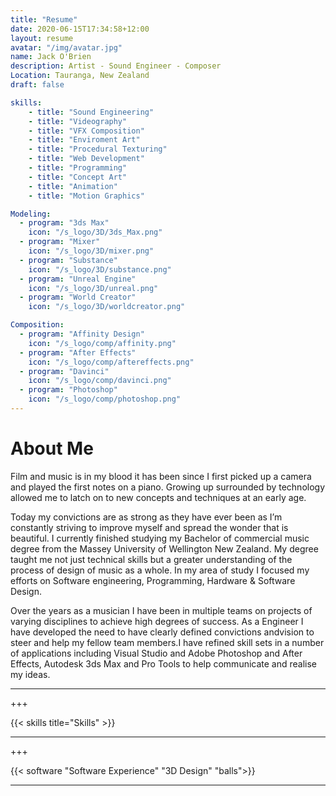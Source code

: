 ```yaml
---
title: "Resume"
date: 2020-06-15T17:34:58+12:00
layout: resume
avatar: "/img/avatar.jpg"
name: Jack O'Brien
description: Artist - Sound Engineer - Composer
Location: Tauranga, New Zealand
draft: false

skills:
    - title: "Sound Engineering"
    - title: "Videography"
    - title: "VFX Composition"
    - title: "Enviroment Art"
    - title: "Procedural Texturing"
    - title: "Web Development"
    - title: "Programming"
    - title: "Concept Art"
    - title: "Animation"
    - title: "Motion Graphics"

Modeling:
  - program: "3ds Max"
    icon: "/s_logo/3D/3ds_Max.png"
  - program: "Mixer"
    icon: "/s_logo/3D/mixer.png"
  - program: "Substance"
    icon: "/s_logo/3D/substance.png"
  - program: "Unreal Engine"
    icon: "/s_logo/3D/unreal.png"
  - program: "World Creator"
    icon: "/s_logo/3D/worldcreator.png"

Composition:
  - program: "Affinity Design"
    icon: "/s_logo/comp/affinity.png"
  - program: "After Effects"
    icon: "/s_logo/comp/aftereffects.png"
  - program: "Davinci"
    icon: "/s_logo/comp/davinci.png"
  - program: "Photoshop"
    icon: "/s_logo/comp/photoshop.png"
---
```


# About Me

Film and music is in my blood it has been since I first picked up a camera and played the first notes on a piano. Growing up surrounded by technology allowed me to latch on to new concepts and
techniques at an early age.

Today my convictions are as strong as they have ever been as I’m constantly striving to improve myself and spread the wonder that is beautiful. I currently finished studying my Bachelor of commercial music degree
from the Massey University of Wellington New Zealand. My degree taught me not just technical skills but a
greater understanding of the process of design of music as a whole. In my area of study I focused my efforts on Software engineering, Programming, Hardware & Software Design.

Over the years as a musician I have been in multiple teams on projects of varying disciplines to achieve high degrees of success. As a Engineer I have developed the need to have clearly defined convictions andvision to steer and help my fellow team members.I have refined skill sets in a number of applications including Visual Studio and Adobe Photoshop and After Effects, Autodesk 3ds Max and Pro Tools to help
communicate and realise my ideas.

---

+++

{{< skills title="Skills" >}}

---

+++

{{< software "Software Experience" "3D Design" "balls">}}

---